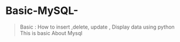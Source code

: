 # Basic-MySQL-
> Basic : How to insert ,delete, update , Display data using python  
> This is basic About Mysql

